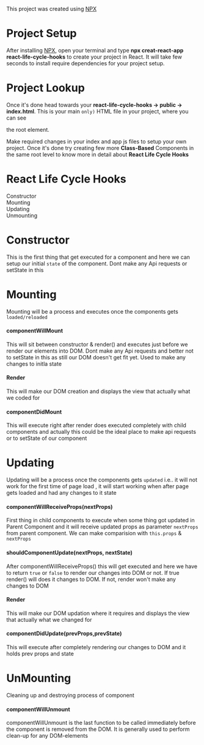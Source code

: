 This project was created using [NPX](https://www.npmjs.com/package/npx) 

# Project Setup

After installing [NPX](https://www.npmjs.com/package/npx), open your terminal and type **npx creat-react-app react-life-cycle-hooks** to create your project in React. 
It will take few seconds to install require dependencies for your project setup.


# Project Lookup

Once it's done head towards your **react-life-cycle-hooks -> public -> index.html**. This is your main `only)` HTML file in your project, where you can see **<div id="root"></div>** the root element.

Make required changes in your index and app js files to setup your own project. Once it's done try creating few more **Class-Based** Components in the same root level to know more in detail about **React Life Cycle Hooks**

# React Life Cycle Hooks

Constructor<br/>
Mounting<br/>
Updating<br/>
Unmounting<br/>

# Constructor

This is the first thing that get executed for a component and here we can setup our initial `state` of the component. Dont make any Api requests or setState in this

# Mounting

Mounting will be a process and executes once the components gets `loaded/reloaded` 

#### componentWillMount

This will sit between constructor & render() and executes just before we render our elements into DOM. Dont make any Api requests and better not to setState in this as still our DOM doesn't get fit yet. Used to make any changes to initla state

#### Render
This will make our DOM creation and displays the view that actually what we coded for

#### componentDidMount

This will execute right after render does executed completely with child components and actually this could be the ideal place to make api requests or to setState of our component

# Updating

Updating will be a process once the components gets `updated` i.e.. it will not work for the first time of page load , it will start working when after page gets loaded and had any changes to it state 

#### componentWillReceiveProps(nextProps)

First thing in child components to execute when some thing got updated in Parent Component and it will receive updated props as parameter `nextProps` from parent component. We can make comparision with `this.props` & `nextProps`

#### shouldComponentUpdate(nextProps, nextState) 

After componentWillReceiveProps() this will get executed and here we have to return `true` or `false` to render our changes into DOM or not. If true render() will does it changes to DOM. If not, render won't make any changes to DOM

#### Render
This will make our DOM updation where it requires and displays the view that actually what we changed for

#### componentDidUpdate(prevProps,prevState)

This will execute after completely rendering our changes to DOM and it holds prev props and state

# UnMounting
Cleaning up and destroying process of component 

#### componentWillUnmount

componentWillUnmount is the last function to be called immediately before the component is removed from the DOM. It is generally used to perform clean-up for any DOM-elements


